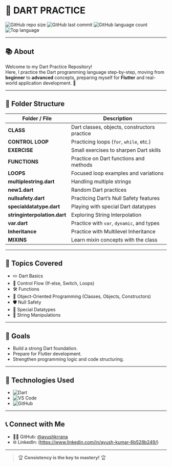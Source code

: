# 🚀 DART PRACTICE

![GitHub repo size](https://img.shields.io/github/repo-size/ayushkrrana/DART_PRACTICE?color=brightgreen)
![GitHub last commit](https://img.shields.io/github/last-commit/ayushkrrana/DART_PRACTICE)
![GitHub language count](https://img.shields.io/github/languages/count/ayushkrrana/DART_PRACTICE)
![Top language](https://img.shields.io/github/languages/top/ayushkrrana/DART_PRACTICE?color=blue)

---

## 📚 About

Welcome to my Dart Practice Repository!  
Here, I practice the Dart programming language step-by-step, moving from **beginner** to **advanced** concepts, preparing myself for **Flutter** and real-world application development. 🚀

---

## 📁 Folder Structure

| Folder / File                | Description                                    |
|-------------------------------|------------------------------------------------|
| **CLASS**                     | Dart classes, objects, constructors practice  |
| **CONTROL LOOP**              | Practicing loops (`for`, `while`, etc.)        |
| **EXERCISE**                  | Small exercises to sharpen Dart skills        |
| **FUNCTIONS**                 | Practice on Dart functions and methods        |
| **LOOPS**                     | Focused loop examples and variations          |
| **multiplestring.dart**       | Handling multiple strings                     |
| **new1.dart**                 | Random Dart practices                         |
| **nullsafety.dart**           | Practicing Dart’s Null Safety features        |
| **specialdatatype.dart**      | Playing with special Dart datatypes           |
| **stringinterpolation.dart**  | Exploring String Interpolation                |
| **var.dart**                  | Practice with `var`, `dynamic`, and types     |
| **Inheritance**               | Practice with Multilevel Inheritance          |
| **MIXINS**                    | Learn mixin concepts with the class           |
---

## 📌 Topics Covered

- ✏️ Dart Basics
- 🔁 Control Flow (If-else, Switch, Loops)
- 🛠️ Functions
- 🧱 Object-Oriented Programming (Classes, Objects, Constructors)
- 🛡️ Null Safety
- 🧩 Special Datatypes
- 📝 String Manipulations

---

## 🎯 Goals

- Build a strong Dart foundation.
- Prepare for Flutter development.
- Strengthen programming logic and code structuring.

---

## 🧩 Technologies Used

- ![Dart](https://img.shields.io/badge/Dart-0175C2?style=for-the-badge&logo=dart&logoColor=white)
- ![VS Code](https://img.shields.io/badge/VS%20Code-007ACC?style=for-the-badge&logo=visual-studio-code&logoColor=white)
- ![GitHub](https://img.shields.io/badge/GitHub-181717?style=for-the-badge&logo=github&logoColor=white)

---

## 📞 Connect with Me

- 👨‍💻 GitHub: [@ayushkrrana](https://github.com/ayushkrrana)
- 🌐 LinkedIn: (https://www.linkedin.com/in/ayush-kumar-6b528b249/) 

---

> 🏆 **Consistency is the key to mastery!** 🏆

